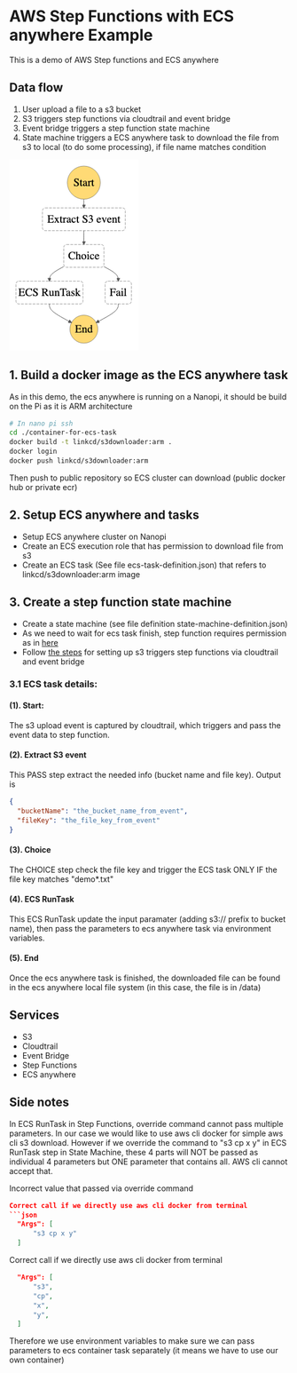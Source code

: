 # AWS Step Functions with ECS anywhere Example
This is a demo of AWS Step functions and ECS anywhere

## Data flow
1. User upload a file to a s3 bucket
2. S3 triggers step functions via cloudtrail and event bridge
3. Event bridge triggers a step function state machine
4. State machine triggers a ECS anywhere task to download the file from s3 to local (to do some processing), if file name matches condition

![State machine logic](stepfunctions_graph.png)


## 1. Build a docker image as the ECS anywhere task
As in this demo, the ecs anywhere is running on a Nanopi, it should be build on the Pi as it is ARM architecture
```bash
# In nano pi ssh
cd ./container-for-ecs-task
docker build -t linkcd/s3downloader:arm .
docker login
docker push linkcd/s3downloader:arm 
```
Then push to public repository so ECS cluster can download (public docker hub or private ecr)

## 2. Setup ECS anywhere and tasks
- Setup ECS anywhere cluster on Nanopi
- Create an ECS execution role that has permission to download file from s3
- Create an ECS task (See file ecs-task-definition.json) that refers to linkcd/s3downloader:arm image

## 3. Create a step function state machine
- Create a state machine (see file definition state-machine-definition.json)
- As we need to wait for ecs task finish, step function requires permission as in [here](https://docs.aws.amazon.com/step-functions/latest/dg/ecs-iam.html)
- Follow [the steps](https://docs.aws.amazon.com/step-functions/latest/dg/tutorial-cloudwatch-events-s3.html) for setting up s3 triggers step functions via cloudtrail and event bridge

### 3.1 ECS task details:
#### (1). Start: 
The s3 upload event is captured by cloudtrail, which triggers and pass the event data to step function. 
#### (2). Extract S3 event 
This PASS step extract the needed info (bucket name and file key). Output is
```json
{
  "bucketName": "the_bucket_name_from_event",
  "fileKey": "the_file_key_from_event"
}
```
#### (3). Choice
The CHOICE step check the file key and trigger the ECS task ONLY IF the file key matches "demo*.txt"
#### (4). ECS RunTask
This ECS RunTask update the input paramater (adding s3:// prefix to bucket name), then pass the parameters to ecs anywhere task via environment variables.
#### (5). End
Once the ecs anywhere task is finished, the downloaded file can be found in the ecs anywhere local file system (in this case, the file is in /data)

## Services
- S3
- Cloudtrail
- Event Bridge
- Step Functions
- ECS anywhere

## Side notes
In ECS RunTask in Step Functions, override command cannot pass multiple parameters. In our case we would like to use aws cli docker for simple aws cli s3 download. However if we override the command to "s3 cp x y" in ECS RunTask step in State Machine, these 4 parts will NOT be passed as individual 4 parameters but ONE parameter that contains all. AWS cli cannot accept that. 

Incorrect value that passed via override command 
```json
Correct call if we directly use aws cli docker from terminal
```json
  "Args": [
      "s3 cp x y"
  ]
```
Correct call if we directly use aws cli docker from terminal
```json
  "Args": [
      "s3",
      "cp",
      "x",
      "y",
  ]
```
Therefore we use environment variables to make sure we can pass parameters to ecs container task separately (it means we have to use our own container)